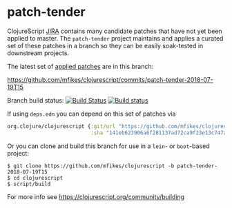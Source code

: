 # patch-tender
ClojureScript [JIRA](https://dev.clojure.org/jira/browse/CLJS) contains many candidate patches that have not yet been applied to master.
The `patch-tender` project maintains and applies a curated set of these patches in a branch so they can be easily soak-tested in downstream projects.

The latest set of [applied patches](https://github.com/clojure/clojurescript/compare/master...mfikes:patch-tender-2018-07-19T15) are in this branch:

   https://github.com/mfikes/clojurescript/commits/patch-tender-2018-07-19T15 

Branch build status: [![Build Status](https://travis-ci.org/mfikes/clojurescript.svg?branch=patch-tender-2018-07-19T15)](https://travis-ci.org/mfikes/clojurescript) [![Build status](https://ci.appveyor.com/api/projects/status/oggs1yydb8c2t6pa/branch/patch-tender-2018-07-19T15?svg=true)](https://ci.appveyor.com/project/mfikes/clojurescript/branch/patch-tender-2018-07-19T15)

If using `deps.edn` you can depend on this set of patches via
```clojure
org.clojure/clojurescript {:git/url "https://github.com/mfikes/clojurescript"
                           :sha "141eb623906a6f281137ad72ca9f23e13c747a67"} 
```

Or you can clone and build this branch for use in a `lein`- or `boot`-based project:

```
$ git clone https://github.com/mfikes/clojurescript -b patch-tender-2018-07-19T15
$ cd clojurescript
$ script/build
```
For more info see https://clojurescript.org/community/building